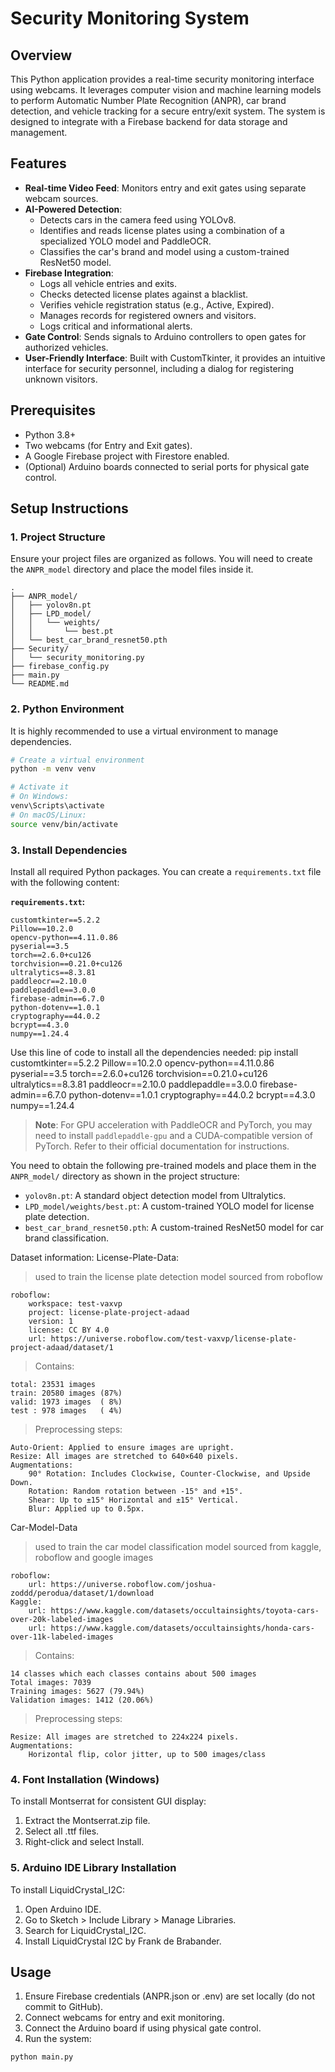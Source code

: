 # Security Monitoring System

## Overview

This Python application provides a real-time security monitoring interface using webcams. It leverages computer vision and machine learning models to perform Automatic Number Plate Recognition (ANPR), car brand detection, and vehicle tracking for a secure entry/exit system. The system is designed to integrate with a Firebase backend for data storage and management.

## Features

- **Real-time Video Feed**: Monitors entry and exit gates using separate webcam sources.
- **AI-Powered Detection**:
  - Detects cars in the camera feed using YOLOv8.
  - Identifies and reads license plates using a combination of a specialized YOLO model and PaddleOCR.
  - Classifies the car's brand and model using a custom-trained ResNet50 model.
- **Firebase Integration**:
  - Logs all vehicle entries and exits.
  - Checks detected license plates against a blacklist.
  - Verifies vehicle registration status (e.g., Active, Expired).
  - Manages records for registered owners and visitors.
  - Logs critical and informational alerts.
- **Gate Control**: Sends signals to Arduino controllers to open gates for authorized vehicles.
- **User-Friendly Interface**: Built with CustomTkinter, it provides an intuitive interface for security personnel, including a dialog for registering unknown visitors.

## Prerequisites

- Python 3.8+
- Two webcams (for Entry and Exit gates).
- A Google Firebase project with Firestore enabled.
- (Optional) Arduino boards connected to serial ports for physical gate control.

## Setup Instructions

### 1. Project Structure

Ensure your project files are organized as follows. You will need to create the `ANPR_model` directory and place the model files inside it.

```
.
├── ANPR_model/
│   ├── yolov8n.pt
│   ├── LPD_model/
│   │   └── weights/
│   │       └── best.pt
│   └── best_car_brand_resnet50.pth
├── Security/
│   └── security_monitoring.py
├── firebase_config.py
├── main.py
└── README.md
```

### 2. Python Environment

It is highly recommended to use a virtual environment to manage dependencies.

```bash
# Create a virtual environment
python -m venv venv

# Activate it
# On Windows:
venv\Scripts\activate
# On macOS/Linux:
source venv/bin/activate
```

### 3. Install Dependencies

Install all required Python packages. You can create a `requirements.txt` file with the following content:

**`requirements.txt`:**

```
customtkinter==5.2.2
Pillow==10.2.0
opencv-python==4.11.0.86
pyserial==3.5
torch==2.6.0+cu126
torchvision==0.21.0+cu126
ultralytics==8.3.81
paddleocr==2.10.0
paddlepaddle==3.0.0
firebase-admin==6.7.0
python-dotenv==1.0.1
cryptography==44.0.2
bcrypt==4.3.0
numpy==1.24.4
```

Use this line of code to install all the dependencies needed:
pip install customtkinter==5.2.2 Pillow==10.2.0 opencv-python==4.11.0.86 pyserial==3.5 torch==2.6.0+cu126 torchvision==0.21.0+cu126 ultralytics==8.3.81 paddleocr==2.10.0 paddlepaddle==3.0.0 firebase-admin==6.7.0 python-dotenv==1.0.1 cryptography==44.0.2 bcrypt==4.3.0 numpy==1.24.4

> **Note**: For GPU acceleration with PaddleOCR and PyTorch, you may need to install `paddlepaddle-gpu` and a CUDA-compatible version of PyTorch. Refer to their official documentation for instructions.

You need to obtain the following pre-trained models and place them in the `ANPR_model/` directory as shown in the project structure:

- `yolov8n.pt`: A standard object detection model from Ultralytics.
- `LPD_model/weights/best.pt`: A custom-trained YOLO model for license plate detection.
- `best_car_brand_resnet50.pth`: A custom-trained ResNet50 model for car brand classification.

Dataset information:
License-Plate-Data:

> used to train the license plate detection model
> sourced from roboflow

    roboflow:
        workspace: test-vaxvp
        project: license-plate-project-adaad
        version: 1
        license: CC BY 4.0
        url: https://universe.roboflow.com/test-vaxvp/license-plate-project-adaad/dataset/1

> Contains:

    total: 23531 images
    train: 20580 images (87%)
    valid: 1973 images  ( 8%)
    test : 978 images   ( 4%)

> Preprocessing steps:

    Auto-Orient: Applied to ensure images are upright.
    Resize: All images are stretched to 640×640 pixels.
    Augmentations:
        90° Rotation: Includes Clockwise, Counter-Clockwise, and Upside Down.
        Rotation: Random rotation between -15° and +15°.
        Shear: Up to ±15° Horizontal and ±15° Vertical.
        Blur: Applied up to 0.5px.

Car-Model-Data

> used to train the car model classification model
> sourced from kaggle, roboflow and google images

    roboflow:
        url: https://universe.roboflow.com/joshua-zoddd/perodua/dataset/1/download
    Kaggle:
        url: https://www.kaggle.com/datasets/occultainsights/toyota-cars-over-20k-labeled-images
        url: https://www.kaggle.com/datasets/occultainsights/honda-cars-over-11k-labeled-images

> Contains:

    14 classes which each classes contains about 500 images
    Total images: 7039
    Training images: 5627 (79.94%)
    Validation images: 1412 (20.06%)

> Preprocessing steps:

    Resize: All images are stretched to 224x224 pixels.
    Augmentations:
        Horizontal flip, color jitter, up to 500 images/class

### 4. Font Installation (Windows)
To install Montserrat for consistent GUI display:
  1. Extract the Montserrat.zip file.
  2. Select all .ttf files.
  3. Right-click and select Install.


### 5. Arduino IDE Library Installation
To install LiquidCrystal_I2C:
  1. Open Arduino IDE.
  2. Go to Sketch > Include Library > Manage Libraries.
  3. Search for LiquidCrystal_I2C.
  4. Install LiquidCrystal I2C by Frank de Brabander.

## Usage
1. Ensure Firebase credentials (ANPR.json or .env) are set locally (do not commit to GitHub).
2. Connect webcams for entry and exit monitoring.
3. Connect the Arduino board if using physical gate control.
4. Run the system:
```
python main.py

```
   
